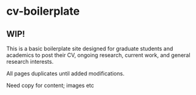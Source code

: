 # cv-boilerplate

<h2>WIP!</h2>

This is a basic boilerplate site designed for graduate students and academics to post their CV, ongoing research, current work, and general research interests. 

All pages duplicates until added modifications.

Need copy for content; images etc
